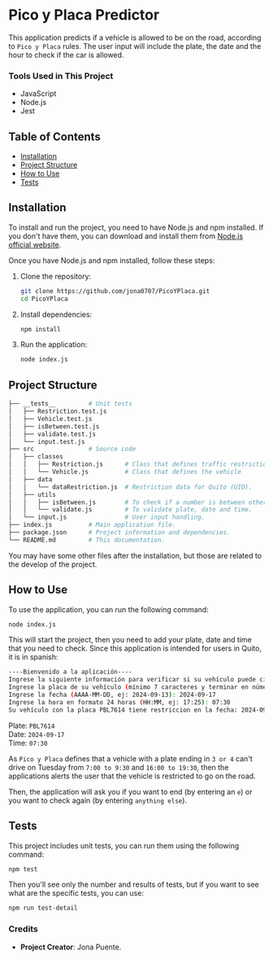 # Pico y Placa Predictor

This application predicts if a vehicle is allowed to be on the road, according to `Pico y Placa` rules. The user input will include the plate, the date and the hour to check if the car is allowed.

### Tools Used in This Project
- JavaScript
- Node.js
- Jest

## Table of Contents

- [Installation](#installation)
- [Project Structure](#project-structure)
- [How to Use](#how-to-use)
- [Tests](#tests)

## Installation

To install and run the project, you need to have Node.js and npm installed. If you don't have them, you can download and install them from [Node.js official website](https://nodejs.org/).

Once you have Node.js and npm installed, follow these steps:

1. Clone the repository:

    ```bash
    git clone https://github.com/jona0707/PicoYPlaca.git
    cd PicoYPlaca
    ```

2. Install dependencies:

    ```bash
    npm install
    ```

3. Run the application:

    ```bash
    node index.js
    ```

## Project Structure

```bash
├── __tests__         # Unit tests
│   ├── Restriction.test.js
│   ├── Vehicle.test.js
│   ├── isBetween.test.js
│   ├── validate.test.js
│   └── input.test.js
├── src               # Source code
│   ├── classes
│   │   ├── Restriction.js      # Class that defines traffic restrictions
│   │   └── Vehicle.js          # Class that defines the vehicle
│   ├── data
│   │   └── dataRestriction.js  # Restriction data for Quito (UIO).
│   ├── utils
│   │   ├── isBetween.js        # To check if a number is between other two.
│   │   └── validate.js         # To validate plate, date and time.
│   └── input.js                # User input handling.
├── index.js          # Main application file.
├── package.json      # Project information and dependencies. 
└── README.md         # This documentation.
```
You may have some other files after the installation, but those are related to the develop of the project.

## How to Use
To use the application, you can run the following command:
```bash
node index.js
```
This will start the project, then you need to add your plate, date and time that you need to check. Since this application is intended for users in Quito, it is in spanish:
```bash
----Bienvenido a la aplicación----
Ingrese la siguiente información para verificar si su vehículo puede circular en determinada hora y fecha:
Ingrese la placa de su vehículo (mínimo 7 caracteres y terminar en número): PBL7614
Ingrese la fecha (AAAA-MM-DD, ej: 2024-09-13): 2024-09-17
Ingrese la hora en formato 24 horas (HH:MM, ej: 17:25): 07:30
Su vehículo con la placa PBL7614 tiene restriccion en la fecha: 2024-09-17 a la hora: 07:30.
```
Plate: `PBL7614` \
Date: `2024-09-17`\
Time: `07:30`

As `Pico y Placa` defines that a vehicle with a plate ending in `3 or 4` can't drive on Tuesday from `7:00 to 9:30` and `16:00 to 19:30`, then the applications alerts the user that the vehicle is restricted to go on the road.

Then, the application will ask you if you want to end (by entering an `e`) or you want to check again (by entering `anything else`).

## Tests
This project includes unit tests, you can run them using the following command:
```bash
npm test
```
Then you'll see only the number and results of tests, but if you want to see what are the specific tests, you can use:
```bash
npm run test-detail
```

### Credits
- **Project Creator**: Jona Puente.


